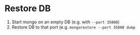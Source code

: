 # Restore DB

1. Start mongo on an empty DB (e.g. with `--port 35000`)
2. Restore DB to that port  (e.g. `mongorestore --port 35000 dump`
